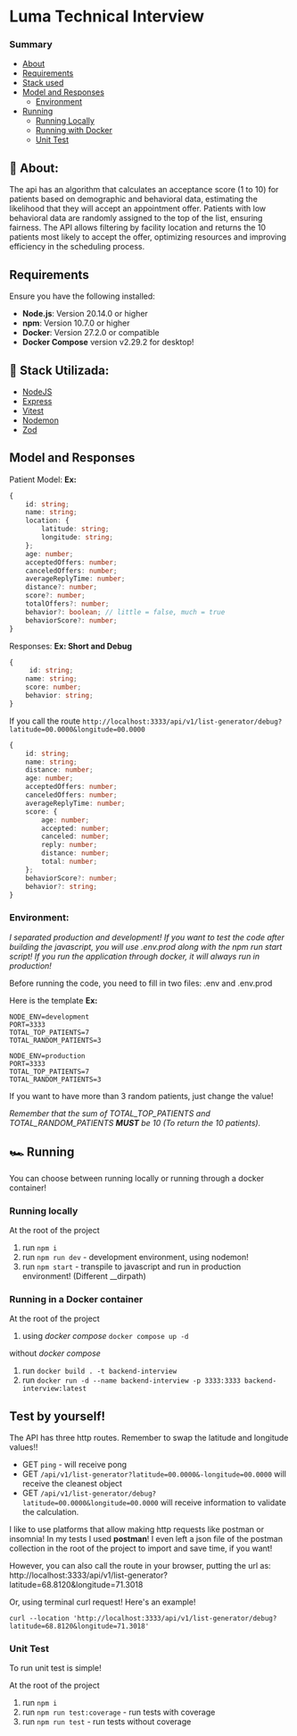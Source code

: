 # Luma Technical Interview

### Summary

-    [About](#about)
-    [Requirements](#requirements)
-    [Stack used](#stack)
-    [Model and Responses](#model)
     -    [Environment](#environment)
-    [Running](#running)
     -    [Running Locally](#runninglocally)
     -    [Running with Docker](#runningdocker)
     -    [Unit Test](#unit)

<a id="about"></a>

## 📜 About:

The api has an algorithm that calculates an acceptance score (1 to 10) for patients based on demographic and behavioral data, estimating the likelihood that they will accept an appointment offer. Patients with low behavioral data are randomly assigned to the top of the list, ensuring fairness. The API allows filtering by facility location and returns the 10 patients most likely to accept the offer, optimizing resources and improving efficiency in the scheduling process.

<a id="requirements"></a>

## Requirements

Ensure you have the following installed:

-    **Node.js**: Version 20.14.0 or higher
-    **npm**: Version 10.7.0 or higher
-    **Docker**: Version 27.2.0 or compatible
-    **Docker Compose** version v2.29.2 for desktop!

<a id="stack"></a>

## 🔧 Stack Utilizada:

-    [NodeJS](https://nodejs.org/)
-    [Express](https://expressjs.com/)
-    [Vitest](https://www.npmjs.com/package/vitest)
-    [Nodemon](https://nodemon.io/)
-    [Zod](https://zod.dev/)

<a id="model"></a>

## Model and Responses

Patient Model:
**Ex:**

```Typescript
{
	id: string;
	name: string;
	location: {
		latitude: string;
		longitude: string;
	};
	age: number;
	acceptedOffers: number;
	canceledOffers: number;
	averageReplyTime: number;
	distance?: number;
	score?: number;
	totalOffers?: number;
	behavior?: boolean; // little = false, much = true
	behaviorScore?: number;
}
```

Responses:
**Ex: Short and Debug**

```Typescript
{
     id: string;
	name: string;
	score: number;
	behavior: string;
}
```

If you call the route `http://localhost:3333/api/v1/list-generator/debug?latitude=00.0000&longitude=00.0000`

```Typescript
{
	id: string;
	name: string;
	distance: number;
	age: number;
	acceptedOffers: number;
	canceledOffers: number;
	averageReplyTime: number;
	score: {
		age: number;
		accepted: number;
		canceled: number;
		reply: number;
		distance: number;
		total: number;
	};
	behaviorScore?: number;
	behavior?: string;
}
```

<a id="environment"></a>

### Environment:

_I separated production and development! If you want to test the code after building the javascript, you will use .env.prod along with the npm run start script! If you run the application through docker, it will always run in production!_

Before running the code, you need to fill in two files: .env and .env.prod

Here is the template
**Ex:**

```.env
NODE_ENV=development
PORT=3333
TOTAL_TOP_PATIENTS=7
TOTAL_RANDOM_PATIENTS=3
```

```.prod
NODE_ENV=production
PORT=3333
TOTAL_TOP_PATIENTS=7
TOTAL_RANDOM_PATIENTS=3
```

If you want to have more than 3 random patients, just change the value!

_Remember that the sum of TOTAL_TOP_PATIENTS and TOTAL_RANDOM_PATIENTS **MUST** be 10 (To return the 10 patients)._
<a id="running"></a>

## 🏎 Running

You can choose between running locally or running through a docker container!

<a id="runninglocally"></a>

### Running locally

At the root of the project

1. run `npm i`
2. run `npm run dev` - development environment, using nodemon!
3. run `npm start` - transpile to javascript and run in production environment! (Different \_\_dirpath)

<a id="runningdocker"></a>

### Running in a Docker container

At the root of the project

1. using _docker compose_ `docker compose up -d`

without _docker compose_

1. run `docker build . -t backend-interview`
2. run `docker run -d --name backend-interview -p 3333:3333 backend-interview:latest`

<a id="testyourself"></a>

## Test by yourself!

The API has three http routes. Remember to swap the latitude and longitude values!!

-    GET `ping` - will receive pong
-    GET `/api/v1/list-generator?latitude=00.0000&-longitude=00.0000` will receive the cleanest object
-    GET `/api/v1/list-generator/debug?latitude=00.0000&longitude=00.0000` will receive information to validate the calculation.

I like to use platforms that allow making http requests like postman or insomnia! In my tests I used **postman**! I even left a json file of the postman collection in the root of the project to import and save time, if you want!

However, you can also call the route in your browser, putting the url as: http://localhost:3333/api/v1/list-generator?latitude=68.8120&longitude=71.3018

Or, using terminal curl request! Here's an example!

```shell
curl --location 'http://localhost:3333/api/v1/list-generator/debug?latitude=68.8120&longitude=71.3018'
```

<a id="unit"></a>

### Unit Test

To run unit test is simple!

At the root of the project

1. run `npm i`
2. run `npm run test:coverage` - run tests with coverage
3. run `npm run test` - run tests without coverage
